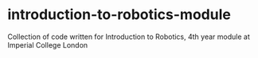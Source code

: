 # introduction-to-robotics-module
Collection of code written for Introduction to Robotics, 4th year module at Imperial College London

